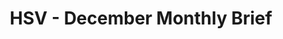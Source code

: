 ---
layout: post
title: HSV - December Monthly Brief
title_link: "https://sendy.newgazette.co/w/7KmidThJWf763vb81UWi4lpg"
---